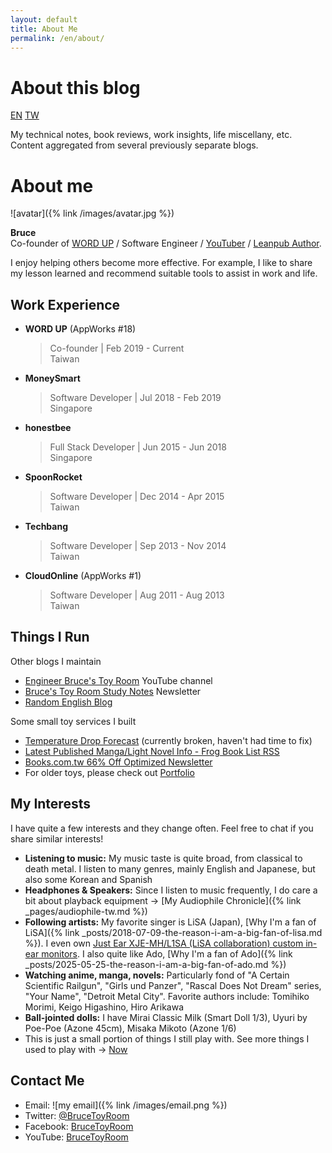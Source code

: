 ```yaml
---
layout: default
title: About Me
permalink: /en/about/
---
```


# About this blog

<a href="/en/about/" class="lang-btn lang-current">EN</a>
<a href="/tw/about" class="lang-btn">TW</a>

My technical notes, book reviews, work insights, life miscellany, etc. Content aggregated from several previously separate blogs.

<a name="me"></a>
# About me

![avatar]({% link /images/avatar.jpg %})

**Bruce**  
Co-founder of [WORD UP](https://about.wordup.com.tw/) / Software Engineer / [YouTuber](https://www.youtube.com/@bruceToyRoom) / [Leanpub Author](https://leanpub.com/effective-life).

I enjoy helping others become more effective. For example, I like to share my lesson learned and recommend suitable tools to assist in work and life.

## Work Experience

* **WORD UP** (AppWorks #18)  
  > Co-founder | Feb 2019 - Current  
  > Taiwan
* **MoneySmart**  
  > Software Developer | Jul 2018 - Feb 2019  
  > Singapore
* **honestbee**  
  > Full Stack Developer | Jun 2015 - Jun 2018  
  > Singapore
* **SpoonRocket**  
  > Software Developer | Dec 2014 - Apr 2015  
  > Taiwan
* **Techbang**  
  > Software Developer | Sep 2013 - Nov 2014  
  > Taiwan
* **CloudOnline** (AppWorks #1)  
  > Software Developer | Aug 2011 - Aug 2013  
  > Taiwan

## Things I Run

Other blogs I maintain

* [Engineer Bruce's Toy Room](https://www.youtube.com/@bruceToyRoom) YouTube channel
* [Bruce's Toy Room Study Notes](https://newsletter.bruceli.net/) Newsletter
* [Random English Blog](http://english.bruceli.net/)

Some small toy services I built

* [Temperature Drop Forecast](http://chill.bruceli.net/) (currently broken, haven't had time to fix)
* [Latest Published Manga/Light Novel Info - Frog Book List RSS](http://wawarss.bruceli.net/)
* [Books.com.tw 66% Off Optimized Newsletter](http://books66.bruceli.net/)
* For older toys, please check out [Portfolio](/tw/works/)

## My Interests

I have quite a few interests and they change often. Feel free to chat if you share similar interests!

* **Listening to music:** My music taste is quite broad, from classical to death metal. I listen to many genres, mainly English and Japanese, but also some Korean and Spanish
* **Headphones & Speakers:** Since I listen to music frequently, I do care a bit about playback equipment → [My Audiophile Chronicle]({% link _pages/audiophile-tw.md %})
* **Following artists:** My favorite singer is LiSA (Japan), [Why I'm a fan of LiSA]({% link _posts/2018-07-09-the-reason-i-am-a-big-fan-of-lisa.md %}). I even own [Just Ear XJE-MH/L1SA (LiSA collaboration) custom in-ear monitors](https://medium.com/p/8af29b49c6f6). I also quite like Ado, [Why I'm a fan of Ado]({% link _posts/2025-05-25-the-reason-i-am-a-big-fan-of-ado.md %})
* **Watching anime, manga, novels:** Particularly fond of "A Certain Scientific Railgun", "Girls und Panzer", "Rascal Does Not Dream" series, "Your Name", "Detroit Metal City". Favorite authors include: Tomihiko Morimi, Keigo Higashino, Hiro Arikawa
* **Ball-jointed dolls:** I have Mirai Classic Milk (Smart Doll 1/3), Uyuri by Poe-Poe (Azone 45cm), Misaka Mikoto (Azone 1/6)
* This is just a small portion of things I still play with. See more things I used to play with → <a href="/tw/now">Now</a>

## Contact Me

* Email: ![my email]({% link /images/email.png %})
* Twitter: [@BruceToyRoom](https://twitter.com/BruceToyRoom)
* Facebook: [BruceToyRoom](https://www.facebook.com/BruceToyRoom)
* YouTube: [BruceToyRoom](https://www.youtube.com/BruceToyRoom)
